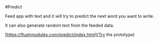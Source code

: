 #Predict

Feed app with text and it will try to
predict the next word you want to write.

It can also generate random text from the feeded data.

[https://flushmodules.com/predict/index.html](Try the prototype)
